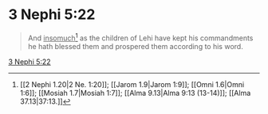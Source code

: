 # 3 Nephi 5:22

> And <u>insomuch</u>[^a] as the children of Lehi have kept his commandments he hath blessed them and prospered them according to his word.

[3 Nephi 5:22](https://www.churchofjesuschrist.org/study/scriptures/bofm/3-ne/5?lang=eng&id=p22#p22)


[^a]: [[2 Nephi 1.20|2 Ne. 1:20]]; [[Jarom 1.9|Jarom 1:9]]; [[Omni 1.6|Omni 1:6]]; [[Mosiah 1.7|Mosiah 1:7]]; [[Alma 9.13|Alma 9:13 (13-14)]]; [[Alma 37.13|37:13.]]
